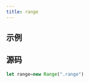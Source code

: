 ```yaml
---
title: range
---
```

## 示例
<ClientOnly><range-demo></range-demo></ClientOnly>
## 源码
```javascript
let range=new Range(".range")
```
